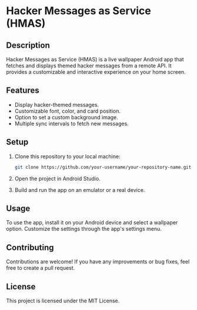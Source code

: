 # Hacker Messages as Service (HMAS)

## Description

Hacker Messages as Service (HMAS) is a live wallpaper Android app that fetches and displays themed hacker messages from a remote API. It provides a customizable and interactive experience on your home screen.

## Features
- Display hacker-themed messages.
- Customizable font, color, and card position.
- Option to set a custom background image.
- Multiple sync intervals to fetch new messages.

## Setup

1. Clone this repository to your local machine:

    ```bash
    git clone https://github.com/your-username/your-repository-name.git
    ```

2. Open the project in Android Studio.

3. Build and run the app on an emulator or a real device.

## Usage

To use the app, install it on your Android device and select a wallpaper option. Customize the settings through the app's settings menu.

## Contributing

Contributions are welcome! If you have any improvements or bug fixes, feel free to create a pull request.

## License

This project is licensed under the MIT License.

